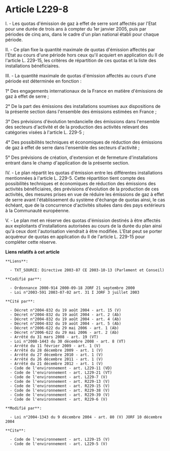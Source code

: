 # Article L229-8

I. - Les quotas d'émission de gaz à effet de serre sont affectés par l'Etat pour une durée de trois ans à compter du 1er
janvier 2005, puis par périodes de cinq ans, dans le cadre d'un plan national établi pour chaque période.

II. - Ce plan fixe la quantité maximale de quotas d'émission affectés par l'Etat au cours d'une période hors ceux qu'il
acquiert en application du II de l'article L. 229-15, les critères de répartition de ces quotas et la liste des installations
bénéficiaires.

III. - La quantité maximale de quotas d'émission affectés au cours d'une période est déterminée en fonction :

1° Des engagements internationaux de la France en matière d'émissions de gaz à effet de serre ;

2° De la part des émissions des installations soumises aux dispositions de la présente section dans l'ensemble des émissions
estimées en France ;

3° Des prévisions d'évolution tendancielle des émissions dans l'ensemble des secteurs d'activité et de la production des
activités relevant des catégories visées à l'article L. 229-5 ;

4° Des possibilités techniques et économiques de réduction des émissions de gaz à effet de serre dans l'ensemble des secteurs
d'activité ;

5° Des prévisions de création, d'extension et de fermeture d'installations entrant dans le champ d'application de la présente
section.

IV. - Le plan répartit les quotas d'émission entre les différentes installations mentionnées à l'article L. 229-5. Cette
répartition tient compte des possibilités techniques et économiques de réduction des émissions des activités bénéficiaires,
des prévisions d'évolution de la production de ces activités, des mesures prises en vue de réduire les émissions de gaz à
effet de serre avant l'établissement du système d'échange de quotas ainsi, le cas échéant, que de la concurrence d'activités
situées dans des pays extérieurs à la Communauté européenne.

V. - Le plan met en réserve des quotas d'émission destinés à être affectés aux exploitants d'installations autorisées au
cours de la durée du plan ainsi qu'à ceux dont l'autorisation viendrait à être modifiée. L'Etat peut se porter acquéreur de
quotas en application du II de l'article L. 229-15 pour compléter cette réserve.

**Liens relatifs à cet article**

	**Liens**:

	  - TXT_SOURCE: Directive 2003-87 CE 2003-10-13 (Parlement et Conseil)

	**Codifié par**:

	  - Ordonnance 2000-914 2000-09-18 JORF 21 septembre 2000
	  - Loi n°2003-591 2003-07-02 art. 31 I JORF 3 juillet 2003

	**Cité par**:

	  - Décret n°2004-832 du 19 août 2004 - art. 15 (V)
	  - Décret n°2004-832 du 19 août 2004 - art. 2 (Ab)
	  - Décret n°2004-832 du 19 août 2004 - art. 4 (Ab)
	  - Décret n°2004-832 du 19 août 2004 - art. 5 (Ab)
	  - Décret n°2006-622 du 29 mai 2006 - art. 1 (Ab)
	  - Décret n°2006-622 du 29 mai 2006 - art. 2 (Ab)
	  - Arrêté du 31 mars 2008 - art. 19 (VT)
	  - Loi n°2008-1443 du 30 décembre 2008 - art. 8 (VT)
	  - Arrêté du 11 février 2009 - art. 1 (V)
	  - Arrêté du 28 décembre 2009 - art. 1 (V)
	  - Arrêté du 27 décembre 2010 - art. 1 (V)
	  - Arrêté du 26 décembre 2011 - art. 1 (V)
	  - Arrêté du 21 décembre 2012 - art. 1 (V)
	  - Code de l'environnement - art. L229-11 (VD)
	  - Code de l'environnement - art. L229-21 (VT)
	  - Code de l'environnement - art. L229-7 (V)
	  - Code de l'environnement - art. R229-13 (V)
	  - Code de l'environnement - art. R229-15 (V)
	  - Code de l'environnement - art. R229-38 (V)
	  - Code de l'environnement - art. R229-39 (V)
	  - Code de l'environnement - art. R229-6 (V)

	**Modifié par**:

	  - Loi n°2004-1343 du 9 décembre 2004 - art. 80 (V) JORF 10 décembre 2004

	**Cite**:

	  - Code de l'environnement - art. L229-15 (V)
	  - Code de l'environnement - art. L229-5 (V)
